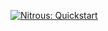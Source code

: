 [![Nitrous: Quickstart](https://nitrous-image-icons.s3.amazonaws.com/quickstart.svg)](https://www.nitrous.io/quickstart?repo=https://github.com/SitesForChurch/master-theme.git)